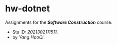 # hw-dotnet
Assignments for the ***Software Construction*** course. 
- Stu ID: *2021302111511*. 
- by *Yang HaoQi*.
